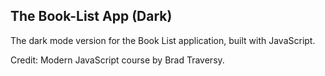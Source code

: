 ## The Book-List App (Dark)

The dark mode version for the Book List application, built with JavaScript.

Credit: Modern JavaScript course by Brad Traversy.
